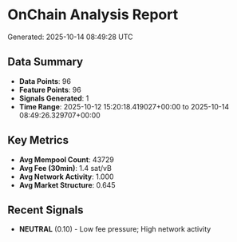 # OnChain Analysis Report
Generated: 2025-10-14 08:49:28 UTC

## Data Summary
- **Data Points**: 96
- **Feature Points**: 96
- **Signals Generated**: 1
- **Time Range**: 2025-10-12 15:20:18.419027+00:00 to 2025-10-14 08:49:26.329707+00:00

## Key Metrics
- **Avg Mempool Count**: 43729
- **Avg Fee (30min)**: 1.4 sat/vB
- **Avg Network Activity**: 1.000
- **Avg Market Structure**: 0.645

## Recent Signals
- **NEUTRAL** (0.10) - Low fee pressure; High network activity
